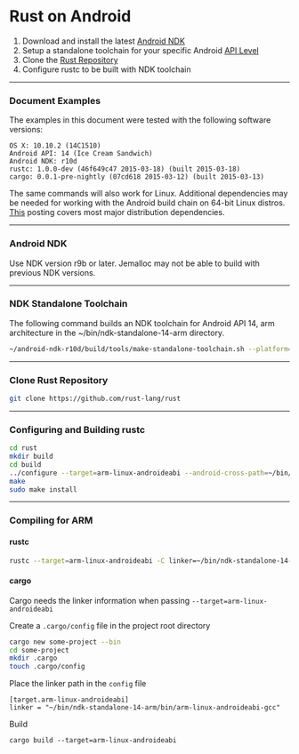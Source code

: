 # Rust on Android

1. Download and install the latest [Android NDK](https://developer.android.com/tools/sdk/ndk/index.html)
2. Setup a standalone toolchain for your specific Android [API Level](http://developer.android.com/guide/topics/manifest/uses-sdk-element.html#ApiLevels)
3. Clone the [Rust Repository](https://github.com/rust-lang/rust)
4. Configure rustc to be built with NDK toolchain

---

### Document Examples
The examples in this document were tested with the following software versions:

~~~
OS X: 10.10.2 (14C1510)
Android API: 14 (Ice Cream Sandwich)
Android NDK: r10d
rustc: 1.0.0-dev (46f649c47 2015-03-18) (built 2015-03-18)
cargo: 0.0.1-pre-nightly (07cd618 2015-03-12) (built 2015-03-13)
~~~

The same commands will also work for Linux.  Additional dependencies may be needed for working with the Android build chain on 64-bit Linux distros. [This](http://stackoverflow.com/questions/2710499/android-sdk-on-a-64-bit-linux-machine) posting covers most major distribution dependencies.

---

### Android NDK
Use NDK version r9b or later.  Jemalloc may not be able to build with previous NDK versions.

---

### NDK Standalone Toolchain
The following command builds an NDK toolchain for Android API 14, arm architecture in the ~/bin/ndk-standalone-14-arm directory.

~~~bash
~/android-ndk-r10d/build/tools/make-standalone-toolchain.sh --platform=android-14 --arch=arm --install-dir=~/bin/ndk-standalone-14-arm
~~~

---

### Clone Rust Repository
~~~bash
git clone https://github.com/rust-lang/rust
~~~

---

### Configuring and Building rustc
~~~bash
cd rust
mkdir build
cd build
../configure --target=arm-linux-androideabi --android-cross-path=~/bin/ndk-standalone-14-arm/
make
sudo make install
~~~

---

### Compiling for ARM
#### rustc
~~~bash
rustc --target=arm-linux-androideabi -C linker=~/bin/ndk-standalone-14-arm/bin/arm-linux-androideabi-gcc main.rs
~~~
#### cargo
Cargo needs the linker information when passing `--target=arm-linux-androideabi`

Create a `.cargo/config` file in the project root directory

~~~bash
cargo new some-project --bin
cd some-project
mkdir .cargo
touch .cargo/config
~~~

Place the linker path in the `config` file

~~~
[target.arm-linux-androideabi]
linker = "~/bin/ndk-standalone-14-arm/bin/arm-linux-androideabi-gcc"
~~~

Build

~~~
cargo build --target=arm-linux-androideabi
~~~
